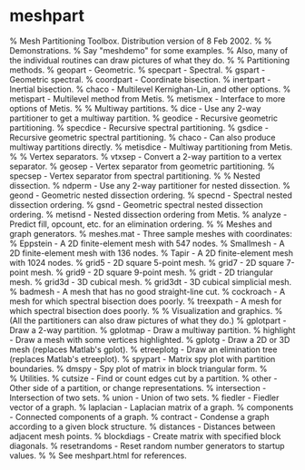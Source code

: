 # meshpart

% Mesh Partitioning Toolbox.  Distribution version of 8 Feb 2002. 
% 
% Demonstrations.
%   Say "meshdemo" for some examples.
%   Also, many of the individual routines can draw pictures of what they do.
% 
% Partitioning methods.
%   geopart        - Geometric. 
%   specpart       - Spectral.
%   gspart         - Geometric spectral.
%   coordpart      - Coordinate bisection.
%   inertpart      - Inertial bisection.
%   chaco          - Multilevel Kernighan-Lin, and other options.
%   metispart      - Multilevel method from Metis.
%   metismex       - Interface to more options of Metis.
% 
% Multiway partitions.
%   dice           - Use any 2-way partitioner to get a multiway partition.
%   geodice        - Recursive geometric partitioning.
%   specdice       - Recursive spectral partitioning.
%   gsdice         - Recursive geometric spectral partitioning.
%   chaco          - Can also produce multiway partitions directly.
%   metisdice      - Multiway partitioning from Metis.
% 
% Vertex separators.
%   vtxsep         - Convert a 2-way partition to a vertex separator.
%   geosep         - Vertex separator from geometric partitioning.
%   specsep        - Vertex separator from spectral partitioning.
% 
% Nested dissection.
%   ndperm         - Use any 2-way partitioner for nested dissection.
%   geond          - Geometric nested dissection ordering.
%   specnd         - Spectral nested dissection ordering.
%   gsnd           - Geometric spectral nested dissection ordering.
%   metisnd        - Nested dissection ordering from Metis.
%   analyze        - Predict fill, opcount, etc. for an elimination ordering.
% 
% Meshes and graph generators.
%   meshes.mat     - Three sample meshes with coordinates:
%     Eppstein     - A 2D finite-element mesh with 547 nodes.
%     Smallmesh    - A 2D finite-element mesh with 136 nodes.
%     Tapir        - A 2D finite-element mesh with 1024 nodes.
%   grid5          - 2D square 5-point mesh.
%   grid7          - 2D square 7-point mesh.
%   grid9          - 2D square 9-point mesh.
%   gridt          - 2D triangular mesh.
%   grid3d         - 3D cubical mesh.
%   grid3dt        - 3D cubical simplicial mesh.
%   badmesh        - A mesh that has no good straight-line cut.
%   cockroach      - A mesh for which spectral bisection does poorly.
%   treexpath      - A mesh for which spectral bisection does poorly.
% 
% Visualization and graphics.
%   (All the partitioners can also draw pictures of what they do.)
%   gplotpart      - Draw a 2-way partition.
%   gplotmap       - Draw a multiway partition.
%   highlight      - Draw a mesh with some vertices highlighted.
%   gplotg         - Draw a 2D or 3D mesh (replaces Matlab's gplot).
%   etreeplotg     - Draw an elimination tree (replaces Matlab's etreeplot).
%   spypart        - Matrix spy plot with partition boundaries.
%   dmspy          - Spy plot of matrix in block triangular form.
%  
% Utilities.
%   cutsize        - Find or count edges cut by a partition.
%   other          - Other side of a partition, or change representations.
%   intersection   - Intersection of two sets.
%   union          - Union of two sets.
%   fiedler        - Fiedler vector of a graph.
%   laplacian      - Laplacian matrix of a graph.
%   components     - Connected components of a graph.
%   contract       - Condense a graph according to a given block structure.
%   distances      - Distances between adjacent mesh points.
%   blockdiags     - Create matrix with specified block diagonals.
%   resetrandoms   - Reset random number generators to startup values.
%
% See meshpart.html for references.

